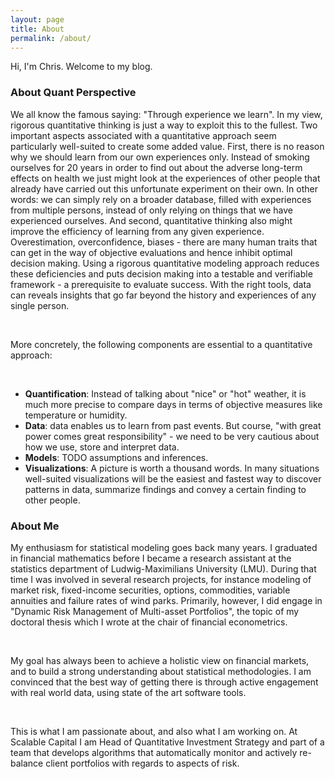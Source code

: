 ```yaml
---
layout: page
title: About
permalink: /about/
---
```


Hi, I'm Chris. Welcome to my blog.


### About Quant Perspective

We all know the famous saying: "Through experience we learn". In my
view, rigorous quantitative thinking is just a way to exploit this to
the fullest. Two important aspects associated with a quantitative
approach seem particularly well-suited to create some added value.
First, there is no reason why we should learn from our own experiences
only. Instead of smoking ourselves for 20 years in order to find out
about the adverse long-term effects on health we just might look at
the experiences of other people that already have carried out this
unfortunate experiment on their own. In other words: we can simply
rely on a broader database, filled with experiences from multiple
persons, instead of only relying on things that we have experienced
ourselves. And second, quantitative thinking also might improve the
efficiency of learning from any given experience. Overestimation,
overconfidence, biases - there are many human traits that can get in
the way of objective evaluations and hence inhibit optimal decision
making. Using a rigorous quantitative modeling approach reduces these
deficiencies and puts decision making into a testable and verifiable
framework - a prerequisite to evaluate success. With the right tools,
data can reveals insights that go far beyond the history and
experiences of any single person.

<br>

More concretely, the following components are essential to a
quantitative approach:

<br>

- **Quantification**: Instead of talking about "nice" or "hot"
  weather, it is much more precise to compare days in terms of
  objective measures like temperature or humidity.
- **Data**: data enables us to learn from past events. But course,
  "with great power comes great responsibility" - we need to be very
  cautious about how we use, store and interpret data.
- **Models**: TODO assumptions and inferences.
- **Visualizations**: A picture is worth a thousand words. In many
  situations well-suited visualizations will be the easiest and
  fastest way to discover patterns in data, summarize findings and
  convey a certain finding to other people.


### About Me

My enthusiasm for statistical modeling goes back many years. I
graduated in financial mathematics before I became a research
assistant at the statistics department of Ludwig-Maximilians
University (LMU). During that time I was involved in several research
projects, for instance modeling of market risk, fixed-income
securities, options, commodities, variable annuities and failure rates
of wind parks. Primarily, however, I did engage in "Dynamic Risk
Management of Multi-asset Portfolios", the topic of my doctoral thesis
which I wrote at the chair of financial econometrics.

<br>

My goal has always been to achieve a holistic view on financial
markets, and to build a strong understanding about statistical
methodologies. I am convinced that the best way of getting there is
through active engagement with real world data, using state of the art
software tools.

<br>

This is what I am passionate about, and also what I am working on. At
Scalable Capital I am Head of Quantitative Investment Strategy and
part of a team that develops algorithms that automatically monitor and
actively re-balance client portfolios with regards to aspects of risk.

